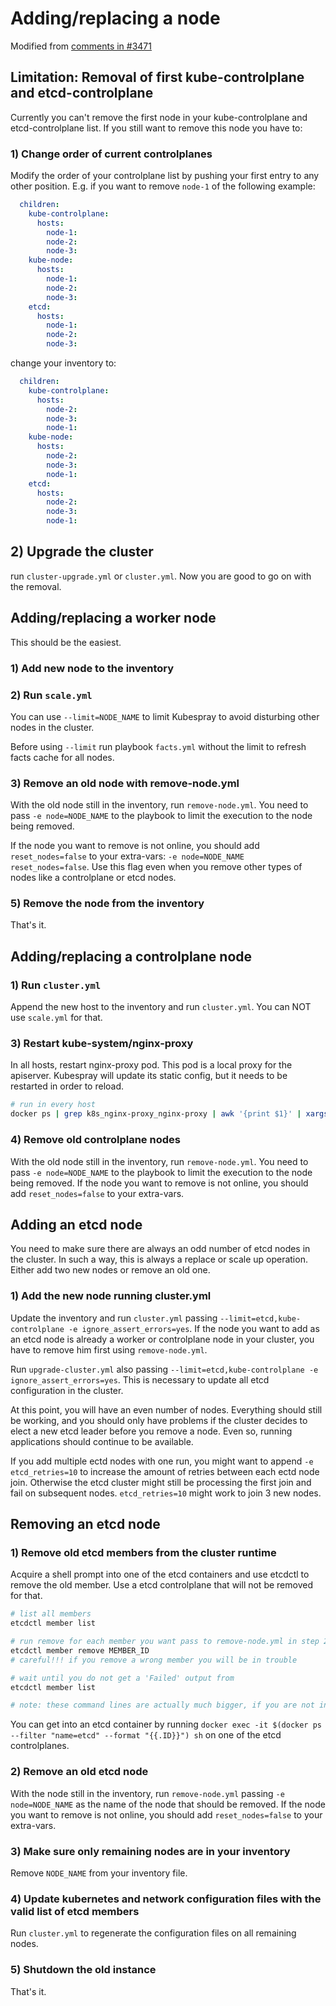# Adding/replacing a node

Modified from [comments in #3471](https://github.com/kubernetes-sigs/kubespray/issues/3471#issuecomment-530036084)

## Limitation: Removal of first kube-controlplane and etcd-controlplane

Currently you can't remove the first node in your kube-controlplane and etcd-controlplane list. If you still want to remove this node you have to:

### 1) Change order of current controlplanes

Modify the order of your controlplane list by pushing your first entry to any other position. E.g. if you want to remove `node-1` of the following example:

```yaml
  children:
    kube-controlplane:
      hosts:
        node-1:
        node-2:
        node-3:
    kube-node:
      hosts:
        node-1:
        node-2:
        node-3:
    etcd:
      hosts:
        node-1:
        node-2:
        node-3:
```

change your inventory to:

```yaml
  children:
    kube-controlplane:
      hosts:
        node-2:
        node-3:
        node-1:
    kube-node:
      hosts:
        node-2:
        node-3:
        node-1:
    etcd:
      hosts:
        node-2:
        node-3:
        node-1:
```

## 2) Upgrade the cluster

run `cluster-upgrade.yml` or `cluster.yml`. Now you are good to go on with the removal.

## Adding/replacing a worker node

This should be the easiest.

### 1) Add new node to the inventory

### 2) Run `scale.yml`

You can use `--limit=NODE_NAME` to limit Kubespray to avoid disturbing other nodes in the cluster.

Before using `--limit` run playbook `facts.yml` without the limit to refresh facts cache for all nodes.

### 3) Remove an old node with remove-node.yml

With the old node still in the inventory, run `remove-node.yml`. You need to pass `-e node=NODE_NAME` to the playbook to limit the execution to the node being removed.
  
If the node you want to remove is not online, you should add `reset_nodes=false` to your extra-vars: `-e node=NODE_NAME reset_nodes=false`.
Use this flag even when you remove other types of nodes like a controlplane or etcd nodes.

### 5) Remove the node from the inventory

That's it.

## Adding/replacing a controlplane node

### 1) Run `cluster.yml`

Append the new host to the inventory and run `cluster.yml`. You can NOT use `scale.yml` for that.

### 3) Restart kube-system/nginx-proxy

In all hosts, restart nginx-proxy pod. This pod is a local proxy for the apiserver. Kubespray will update its static config, but it needs to be restarted in order to reload.

```sh
# run in every host
docker ps | grep k8s_nginx-proxy_nginx-proxy | awk '{print $1}' | xargs docker restart
```

### 4) Remove old controlplane nodes

With the old node still in the inventory, run `remove-node.yml`. You need to pass `-e node=NODE_NAME` to the playbook to limit the execution to the node being removed.
If the node you want to remove is not online, you should add `reset_nodes=false` to your extra-vars.

## Adding an etcd node

You need to make sure there are always an odd number of etcd nodes in the cluster. In such a way, this is always a replace or scale up operation. Either add two new nodes or remove an old one.

### 1) Add the new node running cluster.yml

Update the inventory and run `cluster.yml` passing `--limit=etcd,kube-controlplane -e ignore_assert_errors=yes`.
If the node you want to add as an etcd node is already a worker or controlplane node in your cluster, you have to remove him first using `remove-node.yml`.

Run `upgrade-cluster.yml` also passing `--limit=etcd,kube-controlplane -e ignore_assert_errors=yes`. This is necessary to update all etcd configuration in the cluster.  

At this point, you will have an even number of nodes.
Everything should still be working, and you should only have problems if the cluster decides to elect a new etcd leader before you remove a node.
Even so, running applications should continue to be available.

If you add multiple ectd nodes with one run, you might want to append `-e etcd_retries=10` to increase the amount of retries between each ectd node join.
Otherwise the etcd cluster might still be processing the first join and fail on subsequent nodes. `etcd_retries=10` might work to join 3 new nodes.

## Removing an etcd node

### 1) Remove old etcd members from the cluster runtime

Acquire a shell prompt into one of the etcd containers and use etcdctl to remove the old member. Use a etcd controlplane that will not be removed for that.  

```sh
# list all members
etcdctl member list

# run remove for each member you want pass to remove-node.yml in step 2
etcdctl member remove MEMBER_ID
# careful!!! if you remove a wrong member you will be in trouble

# wait until you do not get a 'Failed' output from
etcdctl member list

# note: these command lines are actually much bigger, if you are not inside an etcd container, since you need to pass all certificates to etcdctl.
```

You can get into an etcd container by running `docker exec -it $(docker ps --filter "name=etcd" --format "{{.ID}}") sh` on one of the etcd controlplanes.  

### 2) Remove an old etcd node

With the node still in the inventory, run `remove-node.yml` passing `-e node=NODE_NAME` as the name of the node that should be removed.
If the node you want to remove is not online, you should add `reset_nodes=false` to your extra-vars.

### 3) Make sure only remaining nodes are in your inventory

Remove `NODE_NAME` from your inventory file.

### 4) Update kubernetes and network configuration files with the valid list of etcd members

Run `cluster.yml` to regenerate the configuration files on all remaining nodes.

### 5) Shutdown the old instance

That's it.
